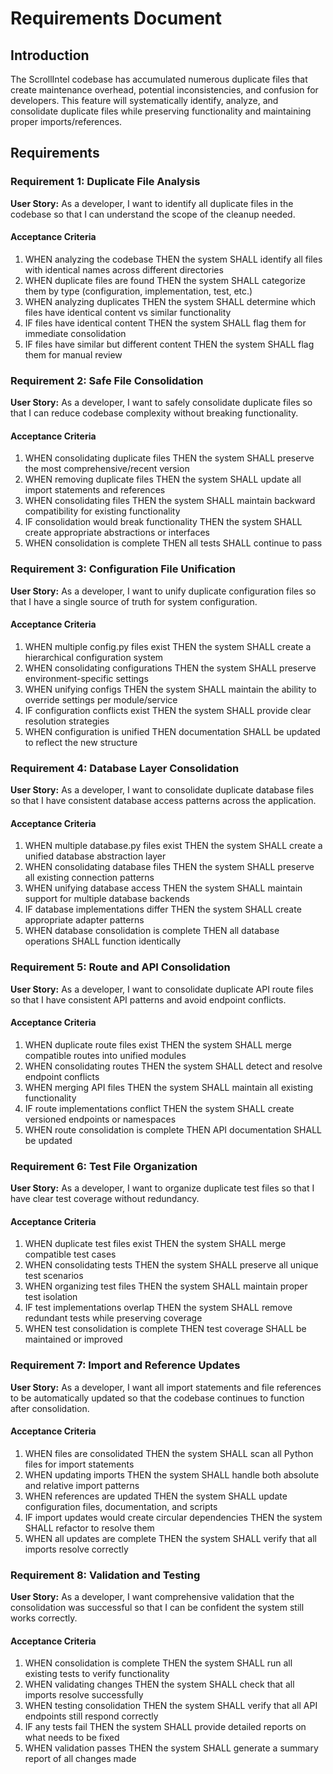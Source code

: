 # Requirements Document

## Introduction

The ScrollIntel codebase has accumulated numerous duplicate files that create maintenance overhead, potential inconsistencies, and confusion for developers. This feature will systematically identify, analyze, and consolidate duplicate files while preserving functionality and maintaining proper imports/references.

## Requirements

### Requirement 1: Duplicate File Analysis

**User Story:** As a developer, I want to identify all duplicate files in the codebase so that I can understand the scope of the cleanup needed.

#### Acceptance Criteria

1. WHEN analyzing the codebase THEN the system SHALL identify all files with identical names across different directories
2. WHEN duplicate files are found THEN the system SHALL categorize them by type (configuration, implementation, test, etc.)
3. WHEN analyzing duplicates THEN the system SHALL determine which files have identical content vs similar functionality
4. IF files have identical content THEN the system SHALL flag them for immediate consolidation
5. IF files have similar but different content THEN the system SHALL flag them for manual review

### Requirement 2: Safe File Consolidation

**User Story:** As a developer, I want to safely consolidate duplicate files so that I can reduce codebase complexity without breaking functionality.

#### Acceptance Criteria

1. WHEN consolidating duplicate files THEN the system SHALL preserve the most comprehensive/recent version
2. WHEN removing duplicate files THEN the system SHALL update all import statements and references
3. WHEN consolidating files THEN the system SHALL maintain backward compatibility for existing functionality
4. IF consolidation would break functionality THEN the system SHALL create appropriate abstractions or interfaces
5. WHEN consolidation is complete THEN all tests SHALL continue to pass

### Requirement 3: Configuration File Unification

**User Story:** As a developer, I want to unify duplicate configuration files so that I have a single source of truth for system configuration.

#### Acceptance Criteria

1. WHEN multiple config.py files exist THEN the system SHALL create a hierarchical configuration system
2. WHEN consolidating configurations THEN the system SHALL preserve environment-specific settings
3. WHEN unifying configs THEN the system SHALL maintain the ability to override settings per module/service
4. IF configuration conflicts exist THEN the system SHALL provide clear resolution strategies
5. WHEN configuration is unified THEN documentation SHALL be updated to reflect the new structure

### Requirement 4: Database Layer Consolidation

**User Story:** As a developer, I want to consolidate duplicate database files so that I have consistent database access patterns across the application.

#### Acceptance Criteria

1. WHEN multiple database.py files exist THEN the system SHALL create a unified database abstraction layer
2. WHEN consolidating database files THEN the system SHALL preserve all existing connection patterns
3. WHEN unifying database access THEN the system SHALL maintain support for multiple database backends
4. IF database implementations differ THEN the system SHALL create appropriate adapter patterns
5. WHEN database consolidation is complete THEN all database operations SHALL function identically

### Requirement 5: Route and API Consolidation

**User Story:** As a developer, I want to consolidate duplicate API route files so that I have consistent API patterns and avoid endpoint conflicts.

#### Acceptance Criteria

1. WHEN duplicate route files exist THEN the system SHALL merge compatible routes into unified modules
2. WHEN consolidating routes THEN the system SHALL detect and resolve endpoint conflicts
3. WHEN merging API files THEN the system SHALL maintain all existing functionality
4. IF route implementations conflict THEN the system SHALL create versioned endpoints or namespaces
5. WHEN route consolidation is complete THEN API documentation SHALL be updated

### Requirement 6: Test File Organization

**User Story:** As a developer, I want to organize duplicate test files so that I have clear test coverage without redundancy.

#### Acceptance Criteria

1. WHEN duplicate test files exist THEN the system SHALL merge compatible test cases
2. WHEN consolidating tests THEN the system SHALL preserve all unique test scenarios
3. WHEN organizing test files THEN the system SHALL maintain proper test isolation
4. IF test implementations overlap THEN the system SHALL remove redundant tests while preserving coverage
5. WHEN test consolidation is complete THEN test coverage SHALL be maintained or improved

### Requirement 7: Import and Reference Updates

**User Story:** As a developer, I want all import statements and file references to be automatically updated so that the codebase continues to function after consolidation.

#### Acceptance Criteria

1. WHEN files are consolidated THEN the system SHALL scan all Python files for import statements
2. WHEN updating imports THEN the system SHALL handle both absolute and relative import patterns
3. WHEN references are updated THEN the system SHALL update configuration files, documentation, and scripts
4. IF import updates would create circular dependencies THEN the system SHALL refactor to resolve them
5. WHEN all updates are complete THEN the system SHALL verify that all imports resolve correctly

### Requirement 8: Validation and Testing

**User Story:** As a developer, I want comprehensive validation that the consolidation was successful so that I can be confident the system still works correctly.

#### Acceptance Criteria

1. WHEN consolidation is complete THEN the system SHALL run all existing tests to verify functionality
2. WHEN validating changes THEN the system SHALL check that all imports resolve successfully
3. WHEN testing consolidation THEN the system SHALL verify that all API endpoints still respond correctly
4. IF any tests fail THEN the system SHALL provide detailed reports on what needs to be fixed
5. WHEN validation passes THEN the system SHALL generate a summary report of all changes made